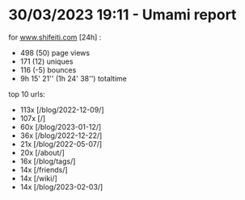 # 30/03/2023 19:11 - Umami report
for www.shifeiti.com [24h] :

 - 498 (50) page views
 - 171 (12) uniques
 - 116 (-5) bounces
 - 9h 15' 21'' (1h 24' 38'') totaltime


top 10 urls:
 - 113x [/blog/2022-12-09/]
 - 107x [/]
 - 60x [/blog/2023-01-12/]
 - 36x [/blog/2022-12-22/]
 - 21x [/blog/2022-05-07/]
 - 20x [/about/]
 - 16x [/blog/tags/]
 - 14x [/friends/]
 - 14x [/wiki/]
 - 14x [/blog/2023-02-03/]


